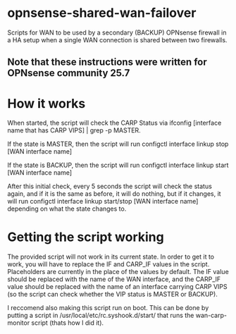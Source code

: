 # opnsense-shared-wan-failover
Scripts for WAN to be used by a secondary (BACKUP) OPNsense firewall in a HA setup when a single WAN connection is shared between two firewalls.

<h2>Note that these instructions were written for OPNsense community 25.7</h2>

<h1>How it works</h1>

<p>When started, the script will check the CARP Status via ifconfig [interface name that has CARP VIPS] | grep -p MASTER.</p>
<p>If the state is MASTER, then the script will run configctl interface linkup stop [WAN interface name]</p>
<p>If the state is BACKUP, then the script will run configctl interface linkup start [WAN interface name]</p>
<p>After this initial check, every 5 seconds the script will check the status again, and if it is the same as before, it will do nothing, but if it changes, it will run configctl interface linkup start/stop [WAN interface name] depending on what the state changes to.</p>

<h1>Getting the script working</h1>

<p>The provided script will not work in its current state. In order to get it to work, you will have to replace the IF and CARP_IF values in the script. Placeholders are currently in the place of the values by default. The IF value should be replaced with the name of the WAN interface, and the CARP_IF value should be replaced with the name of an interface carrying CARP VIPS (so the script can check whether the VIP status is MASTER or BACKUP).</p>

<p>I reccomend also making this script run on boot. This can be done by putting a script in /usr/local/etc/rc.syshook.d/start/ that runs the wan-carp-monitor script (thats how I did it).</p>
